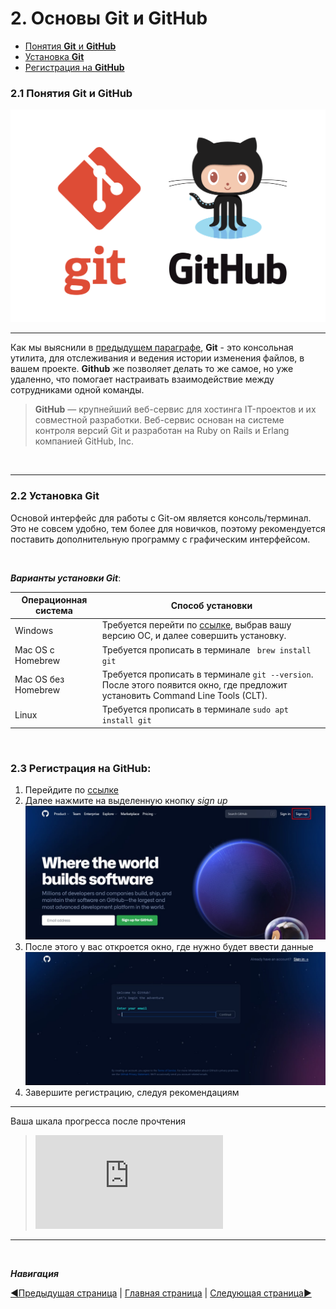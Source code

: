 # **2. Основы Git и GitHub**
- [Понятия **Git** и **GitHub**](#21-понятия-git-и-github)
- [Установка **Git**](#22-установка-git)
- [Регистрация на **GitHub**](#23-регистрация-на-github)

### **2.1 Понятия Git и GitHub**
![git+github](git%20for%20p2.png)
___

Как мы выяснили в [предыдущем параграфе](paragraph_1.md), **Git** - это консольная утилита, для отслеживания и ведения истории изменения файлов, в вашем проекте. 
**Github** же позволяет делать то же самое, но уже удаленно, что помогает настраивать взаимодействие между сотрудниками одной команды.

> **GitHub** — крупнейший веб-сервис для хостинга IT-проектов и их совместной разработки. Веб-сервис основан на системе контроля версий Git и разработан на Ruby on Rails и Erlang компанией GitHub, Inc.


&nbsp;

______

### **2.2 Установка Git**
Основой интерфейс для работы с Git-ом является консоль/терминал. Это не совсем удобно, тем более для новичков, поэтому рекомендуется поставить дополнительную программу с графическим интерфейсом. 

&nbsp;


***Варианты установки Git***:



| Операционная система | Способ установки |
| ---- | ---- |
| Windows | Требуется перейти по [ссылке](https://git-scm.com/download/win), выбрав вашу версию ОС, и далее совершить установку. |
Mac OS с Homebrew | Требуется прописать в терминале ``` brew install git``` |
| Mac OS без Homebrew | Требуется прописать в терминале `git --version`. После этого появится окно, где предложит установить Command Line Tools (CLT). |
| Linux | Требуется прописать в терминале `sudo apt install git` |


&nbsp;


### **2.3 Регистрация на GitHub:**
1. Перейдите по [ссылке](https://github.com/)
2. Далее нажмите на выделенную кнопку *sign up*
![github](Signup.jpg)
3. После этого у вас откроется окно, где нужно будет ввести данные
![gituhub](reg2.jpg)
4. Завершите регистрацию, следуя рекомендациям

---

Ваша шкала прогресса после прочтения
> ![progress](http://www.yarntomato.com/percentbarmaker/button.php?barPosition=25&leftFill=%23FF0000 "progress")
_____

&nbsp;

***Навигация***

[◀️Предыдущая страница](paragraph_1.md) | [Главная страница](readme.md) | [Следующая страница▶️](paragraph_3.md)
